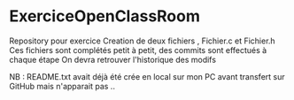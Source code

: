 # ExerciceOpenClassRoom
Repository pour exercice
Creation de deux fichiers , Fichier.c et Fichier.h
Ces fichiers sont complétés petit à petit, des commits sont effectués à chaque étape
On devra retrouver l'historique des modifs 

NB : README.txt avait déjà été crée en local sur mon PC avant transfert sur GitHub mais n'apparait pas ..
